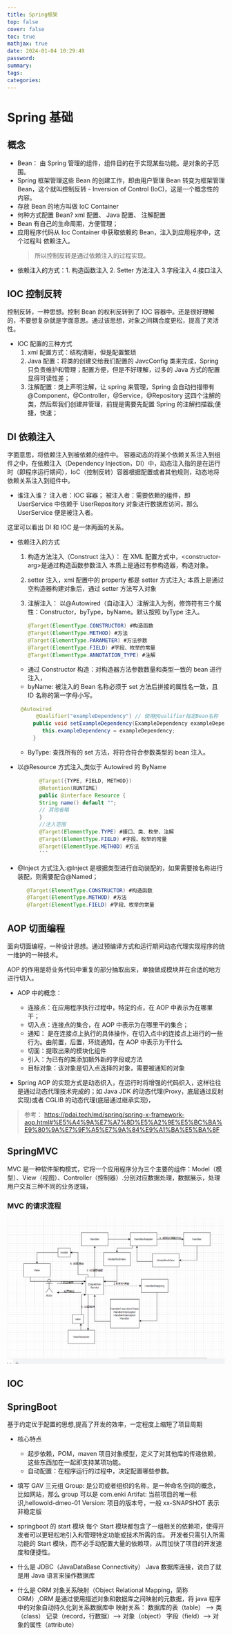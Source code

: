 ```yaml
---
title: Spring框架
top: false
cover: false
toc: true
mathjax: true
date: 2024-01-04 10:29:49
password:
summary:
tags:
categories:
---
```


# Spring 基础

## 概念

- Bean： 由 Spring 管理的组件，组件目的在于实现某些功能。是对象的子范围。
- Spring 框架管理这些 Bean 的创建工作，即由用户管理 Bean 转变为框架管理 Bean，这个就叫控制反转 - Inversion of Control (IoC)，这是一个概念性的内容。
- 存放 Bean 的地方叫做 IoC Container
- 何种方式配置 Bean? xml 配置、 Java 配置、 注解配置
- Bean 有自己的生命周期，方便管理；
- 应用程序代码从 Ioc Container 中获取依赖的 Bean，注入到应用程序中，这个过程叫 依赖注入。
  > 所以控制反转是通过依赖注入的过程实现。
- 依赖注入的方式：1. 构造函数注入 2. Setter 方法注入 3.字段注入 4.接口注入

## IOC 控制反转

控制反转，一种思想。控制 Bean 的权利反转到了 IOC 容器中。还是很好理解的，不要想复杂就是字面意思。通过该思想，对象之间耦合度更松，提高了灵活性。

- IOC 配置的三种方式
  1.  xml 配置方式：结构清晰，但是配置繁琐
  2.  Java 配置：将类的创建交给我们配置的 JavcConfig 类来完成，Spring 只负责维护和管理；配置方便，但是不好理解，过多的 Java 方式的配置显得可读性差；
  3.  注解配置：类上声明注解，让 spring 来管理，Spring 会自动扫描带有@Component，@Controller，@Service，@Repository 这四个注解的类，然后帮我们创建并管理，前提是需要先配置 Spring 的注解扫描器;便捷，快速；

## DI 依赖注入

字面意思，将依赖注入到被依赖的组件中。
容器动态的将某个依赖关系注入到组件之中，在依赖注入（Dependency Injection，DI）中，动态注入指的是在运行时（即程序运行期间），IoC（控制反转）容器根据配置或者其他规则，动态地将依赖关系注入到组件中。

- 谁注入谁？
  注入者：IOC 容器；
  被注入者：需要依赖的组件，即 UserService 中依赖于 UserRepository 对象进行数据库访问，那么 UserService 便是被注入者。

这里可以看出 DI 和 IOC 是一体两面的关系。

- 依赖注入的方式

  1.  构造方法注入（Construct 注入）： 在 XML 配置方式中，\<constructor-arg>是通过构造函数参数注入
      本质上是通过有参构造器，构造对象。
  2.  setter 注入，xml 配置中的 property 都是 setter 方式注入;
      本质上是通过空构造器构建对象后，通过 setter 方法写入对象
  3.  注解注入：
      以@Autowired（自动注入）注解注入为例，修饰符有三个属性：Constructor，byType，byName。默认按照 byType 注入。

      ```java
      @Target(ElementType.CONSTRUCTOR) #构造函数
      @Target(ElementType.METHOD) #方法
      @Target(ElementType.PARAMETER) #方法参数
      @Target(ElementType.FIELD) #字段、枚举的常量
      @Target(ElementType.ANNOTATION_TYPE) #注解
      ```

  - 通过 Constructor 构造：对构造器方法参数数量和类型一致的 bean 进行注入，
  - byName: 被注入的 Bean 名称必须于 set 方法后拼接的属性名一致，且 ID 名称的第一字母小写。

  ```java
   @Autowired
        @Qualifier("exampleDependency") // 使用@Qualifier指定Bean名称
       public void setExampleDependency(ExampleDependency exampleDependency) {
          this.exampleDependency = exampleDependency;
       }
  ```

  - ByType: 查找所有的 set 方法，将符合符合参数类型的 bean 注入。

- 以@Resource 方式注入,类似于 Autowired 的 ByName

  ````java
         @Target({TYPE, FIELD, METHOD})
         @Retention(RUNTIME)
         public @interface Resource {
         String name() default "";
         // 其他省略
         }
         //注入范围
         @Target(ElementType.TYPE) #接口、类、枚举、注解
         @Target(ElementType.FIELD) #字段、枚举的常量
         @Target(ElementType.METHOD) #方法
         ```


  ````

- @Inject 方式注入:@Inject 是根据类型进行自动装配的，如果需要按名称进行装配，则需要配合@Named；
  ```java
     @Target(ElementType.CONSTRUCTOR) #构造函数
     @Target(ElementType.METHOD) #方法
     @Target(ElementType.FIELD) #字段、枚举的常量
  ```

## AOP 切面编程

面向切面编程，一种设计思想。通过预编译方式和运行期间动态代理实现程序的统一维护的一种技术。

AOP 的作用是将业务代码中重复的部分抽取出来，单独做成模块并在合适的地方进行切入。

- AOP 中的概念：

  - 连接点：在应用程序执行过程中，特定的点，在 AOP 中表示为在哪里干；
  - 切入点：连接点的集合，在 AOP 中表示为在哪里干的集合；
  - 通知： 是在连接点上执行的具体操作，在切入点中的连接点上进行的一些行为。由前置，后置，环绕通知，在 AOP 中表示为干什么
  - 切面：提取出来的模块化组件
  - 引入：为已有的类添加额外新的字段或方法
  - 目标对象：该对象是切入点选择的对象，需要被通知的对象

- Spring AOP 的实现方式是动态织入，在运行时将增强的代码织入，这样往往是通过动态代理技术完成的；如 Java JDK 的动态代理(Proxy，底层通过反射实现)或者 CGLIB 的动态代理(底层通过继承实现)，

> 参考：
> https://pdai.tech/md/spring/spring-x-framework-aop.html#%E5%A4%9A%E7%A7%8D%E5%A2%9E%E5%BC%BA%E9%80%9A%E7%9F%A5%E7%9A%84%E9%A1%BA%E5%BA%8F

## SpringMVC

MVC 是一种软件架构模式，它将一个应用程序分为三个主要的组件：Model（模型）、View（视图）、Controller（控制器）.分别对应数据处理，数据展示，处理用户交互三种不同的业务逻辑，

### MVC 的请求流程

![asset_img](Spring框架/2024-01-04-22-41-52.png)

## IOC

## SpringBoot

基于约定优于配置的思想,提高了开发的效率，一定程度上缩短了项目周期

- 核心特点

  - 起步依赖，POM，maven 项目对象模型，定义了对其他库的传递依赖，这些东西加在一起即支持某项功能。
  - 自动配置：在程序运行的过程中，决定配置哪些参数。

- 填写 GAV 三元组
  Group: 是公司或者组织的名称，是一种命名空间的概念，比如网站，那么 group 可以是 com.enki
  Artifat: 当前项目的唯一标识,hellowold-dmeo-01
  Version: 项目的版本号，一般 xx-SNAPSHOT 表示非稳定版

- springboot 的 start 模块
  每个 Start 模块都包含了一组相关的依赖项，使得开发者可以更轻松地引入和管理特定功能或技术所需的库。 开发者只需引入所需功能的 Start 模块，而不必手动配置大量的依赖项，从而加快了项目的开发速度和便捷性。

- 什么是 JDBC（JavaDataBase Connectivity）
  Java 数据库连接，说白了就是用 Java 语言来操作数据库
- 什么是 ORM
  对象关系映射（Object Relational Mapping，简称 ORM）,ORM 是通过使用描述对象和数据库之间映射的元数据，将 java 程序中的对象自动持久化到关系数据库中
  映射关系：
  数据库的表（table） --> 类（class）
  记录（record，行数据）--> 对象（object）
  字段（field）--> 对象的属性（attribute）
